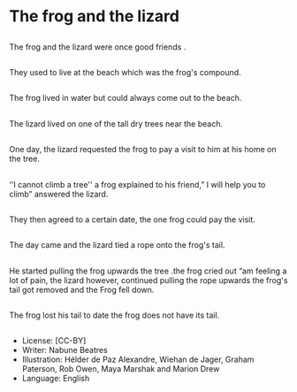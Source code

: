 # The frog and the lizard

##
The frog and the lizard were once
good friends .

##
They used to live at the beach
which was the frog's compound.

##
The frog lived in water but could
always come out to the beach.

##
The lizard lived on one of the tall
dry trees near the beach.

##
One day, the lizard requested the
frog to pay a visit to him at his
home on the tree.

##
‘'I cannot climb a tree'' a frog
explained to his friend,” I will help
you to climb” answered the lizard.

##
They then agreed to a certain date,
the one frog could pay the visit.

##
The day came and the lizard tied a
rope onto the frog's tail.

##
He started pulling the frog upwards
the tree .the frog cried out “am
feeling a lot of pain, the lizard
however, continued pulling the
rope upwards the frog's tail got
removed and the Frog fell down.

##
The frog lost his tail to date the
frog does not have its tail.

##
* License: [CC-BY]
* Writer: Nabune Beatres
* Illustration: Hélder de Paz Alexandre, Wiehan de Jager, Graham Paterson, Rob Owen, Maya Marshak and Marion Drew
* Language: English
